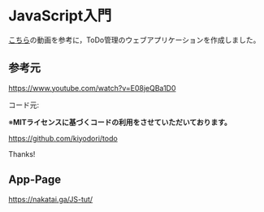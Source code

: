 # JavaScript入門

[こちら](https://www.youtube.com/watch?v=E08jeQBa1D0)の動画を参考に，ToDo管理のウェブアプリケーションを作成しました。

## 参考元

https://www.youtube.com/watch?v=E08jeQBa1D0

コード元:

※**MITライセンスに基づくコードの利用をさせていただいております。**

https://github.com/kiyodori/todo

Thanks!

## App-Page

https://nakatai.ga/JS-tut/
